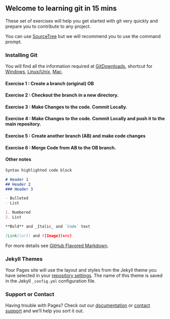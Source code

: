 ## Welcome to learning git in 15 mins

These set of exercises will help you get started with git very quickly and prepare you to contribute to any project.

You can use [SourceTree](https://www.sourcetreeapp.com/) but we will recommend you to use the command prompt.

### Installing Git

You will find all the information required at [GitDownloads](https://git-scm.com/downloads),
shortcut for [Windows](https://git-scm.com/download/win), [Linux/Unix](https://git-scm.com/download/linux), [Mac](https://git-scm.com/download/mac).

#### Exercise 1 : Create a branch (original) OB
#### Exercise 2 : Checkout the branch in a new directory.
#### Exercise 3 : Make Changes to the code. Commit Locally.
#### Exercise 4 : Make Changes to the code. Commit Locally and push it to the main repository.
#### Exercise 5 : Create another branch (AB) and make code changes
#### Exercise 6 : Merge Code from AB to the OB branch.

#### Other notes

```markdown
Syntax highlighted code block

# Header 1
## Header 2
### Header 3

- Bulleted
- List

1. Numbered
2. List

**Bold** and _Italic_ and `Code` text

[Link](url) and ![Image](src)
```

For more details see [GitHub Flavored Markdown](https://guides.github.com/features/mastering-markdown/).

### Jekyll Themes

Your Pages site will use the layout and styles from the Jekyll theme you have selected in your [repository settings](https://github.com/rajneeshbajaj/learngit/settings). The name of this theme is saved in the Jekyll `_config.yml` configuration file.

### Support or Contact

Having trouble with Pages? Check out our [documentation](https://docs.github.com/categories/github-pages-basics/) or [contact support](https://github.com/contact) and we’ll help you sort it out.
